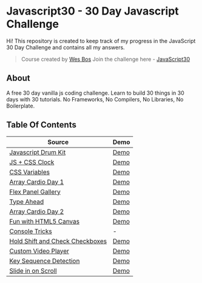# Javascript30 - 30 Day Javascript Challenge

Hi!
This repository is created to keep track of my progress in the JavaScript 30 Day Challenge and contains all my answers.

> Course created by [Wes Bos](https://github.com/wesbos) Join the challenge here - [JavaScript30](https://javascript30.com/account)

## About

A free 30 day vanilla js coding challenge. Learn to build 30 things in 30 days with 30 tutorials. No Frameworks, No Compilers, No Libraries, No Boilerplate.

## Table Of Contents

| Source                                                                                                                                         | Demo                                                                                                      |
| ---------------------------------------------------------------------------------------------------------------------------------------------- | --------------------------------------------------------------------------------------------------------- |
| [Javascript Drum Kit](https://github.com/dogankocadayilar/javascript30/tree/main/01%20-%20Javascript%20Drum%20Kit)                             | [Demo](https://dogankocadayilar.github.io/javascript30/01%20-%20Javascript%20Drum%20Kit/)                 |
| [JS + CSS Clock](https://github.com/dogankocadayilar/javascript30/tree/main/02%20-%20JS%20and%20CSS%20Clock)                                   | [Demo](https://dogankocadayilar.github.io/javascript30/02%20-%20JS%20and%20CSS%20Clock/)                  |
| [CSS Variables](https://github.com/dogankocadayilar/javascript30/tree/main/03%20-%20CSS%20Variables)                                           | [Demo](https://dogankocadayilar.github.io/javascript30/03%20-%20CSS%20Variables/)                         |
| [Array Cardio Day 1](https://github.com/dogankocadayilar/javascript30/tree/main/04%20-%20Array%20Cardio%20Day%201)                             | [Demo](https://dogankocadayilar.github.io/javascript30/04%20-%20Array%20Cardio%20Day%201/)                |
| [Flex Panel Gallery](https://github.com/dogankocadayilar/javascript30/tree/main/05%20-%20Flex%20Panel%20Gallery)                               | [Demo](https://dogankocadayilar.github.io/javascript30/05%20-%20Flex%20Panel%20Gallery/)                  |
| [Type Ahead](https://github.com/dogankocadayilar/javascript30/tree/main/06%20-%20Type%20Ahead)                                                 | [Demo](https://dogankocadayilar.github.io/javascript30/06%20-%20Type%20Ahead/)                            |
| [Array Cardio Day 2](https://github.com/dogankocadayilar/javascript30/tree/main/07%20-%20Array%20Cardio%20Day%202)                             | [Demo](https://dogankocadayilar.github.io/javascript30/07%20-%20Array%20Cardio%20Day%202/)                |
| [Fun with HTML5 Canvas](https://github.com/dogankocadayilar/javascript30/tree/main/08%20-%20Fun%20with%20HTML5%20Canvas)                       | [Demo](https://dogankocadayilar.github.io/javascript30/08%20-%20Fun%20with%20HTML5%20Canvas/)             |
| [Console Tricks](https://github.com/dogankocadayilar/javascript30/tree/main/09%20-%20Console%20Tricks)                                         | -                                                                                                         |
| [Hold Shift and Check Checkboxes](https://github.com/dogankocadayilar/javascript30/tree/main/10%20-%20Hold%20Shift%20and%20Check%20Checkboxes) | [Demo](https://dogankocadayilar.github.io/javascript30/10%20-%20Hold%20Shift%20and%20Check%20Checkboxes/) |
| [Custom Video Player](https://github.com/dogankocadayilar/javascript30/tree/main/11%20-%20Custom%20Video%20Player)                             | [Demo](https://dogankocadayilar.github.io/javascript30/11%20-%20Custom%20Video%20Player/)                 |
| [Key Sequence Detection](https://github.com/dogankocadayilar/javascript30/tree/main/12%20-%20Key%20Sequence%20Detection)                       | [Demo](https://dogankocadayilar.github.io/javascript30/12%20-%20Key%20Sequence%20Detection/)              |
| [Slide in on Scroll](https://github.com/dogankocadayilar/javascript30/tree/main/13%20-%20Slide%20in%20on%20Scroll)                             | [Demo](https://dogankocadayilar.github.io/javascript30/13%20-%20Slide%20in%20on%20Scroll/)                |
